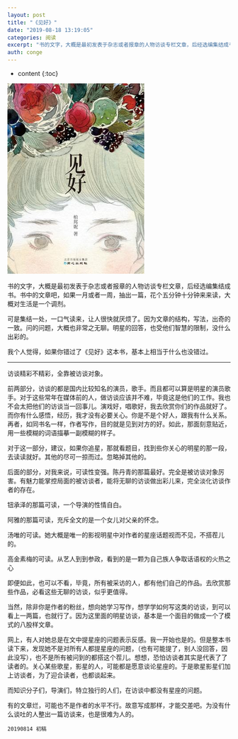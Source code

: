 ```yaml
---
layout: post
title: "《见好》"
date: "2019-08-18 13:19:05"
categories: 阅读
excerpt: "书的文字，大概是最初发表于杂志或者报章的人物访谈专栏文章，后经选编集结成书。书中的文章吧，如果一月或者一周，抽出一篇，花个五分钟十分钟来来读，大..."
auth: conge
---
```

* content
{:toc}

![ ](/assets/images/阅读/118382-9643091af0d86450.png)

书的文字，大概是最初发表于杂志或者报章的人物访谈专栏文章，后经选编集结成书。书中的文章吧，如果一月或者一周，抽出一篇，花个五分钟十分钟来来读，大概对生活是一个调剂。

可是集结一处，一口气读来，让人很快就厌烦了。因为文章的结构，写法，出奇的一致。问的问题，大概也非常之无聊。明星的回答，也受他们智慧的限制，没什么出彩的。

我个人觉得，如果你错过了《见好》这本书，基本上相当于什么也没错过。

-----

访谈精彩不精彩，全靠被访谈对象。

前两部分，访谈的都是国内比较知名的演员，歌手。而且都可以算是明星的演员歌手。对于这些常年在媒体前的人，做访谈应该并不难，毕竟这是他们的工作。我也不会太把他们的访谈当一回事儿。演戏好，唱歌好，我去欣赏你们的作品就好了。而你有什么感悟，经历，我才没有必要关心。你是不是个好人，跟我有什么关系。再者，如同书名一样，作者写作，目的就是见到对方的好。如此，那面刻意贴近，用一些模糊的词语描摹一副模糊的样子。

对于这一部分，建议，如果你追星，那就看题目，找到些你关心的明星的那一段，去读读就好。其他的尽可一掠而过。忽略掉其他的。

后面的部分，对我来说，可读性变强。陈丹青的那篇最好。完全是被访谈对象厉害。有魅力能掌控局面的被访谈者，能将无聊的访谈做出彩儿来，完全淡化访谈作者的存在。

钮承泽的那篇可读，一个导演的性情自白。

阿雅的那篇可读，充斥全文的是一个女儿对父亲的怀念。

汤唯的可读。她大概是唯一的影视明星中对作者的星座话题视而不见，不搭茬儿的。

高金素梅的可读。从艺人到到参政，看到的是一颗为自己族人争取话语权的火热之心

即便如此，也可以不看，毕竟，所有被采访的人，都有他们自己的作品。去欣赏那些作品，必看这些无聊的访谈，似乎更值得。

当然，除非你是作者的粉丝，想向她学习写作，想学学如何写这类的访谈，到可以看上一两篇，也就行了。因为这里面的明星访谈，基本是一个面目的做成一个了模式的八股样文章。

网上，有人对她总是在文中提星座的问题表示反感。我一开始也是的。但是整本书读下来，发现她不是对所有人都提星座的问题，（也有可能提了，别人没回答，因此没写），也不是所有被问到的都搭这个茬儿。想想，恐怕访谈者其实是代表了了读者的。关心某些歌星，影星的人，可能都是愿意谈论星座的。于是歌星影星们加上访谈者，为了迎合读者，也都谈起来。

而知识分子们，导演们，特立独行的人们，在访谈中都没有星座的问题。

有的文章烂，可能也不是作者的水平不行。故意写成那样，才能交差吧。为没有什么谈吐的人整出一篇访谈来，也是很难为人的。

```
20190814 初稿
```
